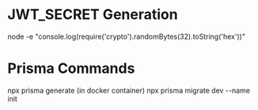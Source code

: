 # JWT_SECRET Generation
node -e "console.log(require('crypto').randomBytes(32).toString('hex'))"

# Prisma Commands
npx prisma generate
(in docker container) npx prisma migrate dev --name init